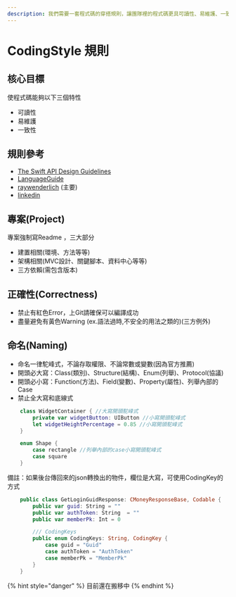 ```yaml
---
description: 我們需要一套程式碼的穿搭規則，讓團隊裡的程式碼更具可讀性、易維護、一致性。
---
```


# CodingStyle 規則

## 核心目標

使程式碼能夠以下三個特性

* 可讀性
* 易維護
* 一致性

## 規則參考

* [The Swift API Design Guidelines](https://swift.org/documentation/api-design-guidelines/)  
* [LanguageGuide](https://docs.swift.org/swift-book/LanguageGuide/TheBasics.html)
* [raywenderlich](https://github.com/raywenderlich/swift-style-guide) \(主要\)
* [linkedin](https://github.com/linkedin/swift-style-guide)

## 專案\(Project\)

專案強制寫Readme ，三大部分

* 建置相關\(環境、方法等等\)
* 架構相關\(MVC設計、關鍵腳本、資料中心等等\)
* 三方依賴\(需包含版本\)

## 正確性\(Correctness\)

* 禁止有紅色Error，上Git請確保可以編譯成功
* 盡量避免有黃色Warning \(ex.語法過時,不安全的用法之類的\)\(三方例外\)

## 命名\(Naming\)

* 命名一律駝峰式，不論存取權限、不論常數或變數\(因為官方推薦\)
* 開頭必大寫：Class\(類別\)、Structure\(結構\)、Enum\(列舉\)、Protocol\(協議\)
* 開頭必小寫：Function\(方法\)、Field\(變數\)、Property\(屬性\)、列舉內部的Case
* 禁止全大寫和底線式

```swift
    class WidgetContainer { //大寫開頭駝峰式
        private var widgetButton: UIButton //小寫開頭駝峰式
        let widgetHeightPercentage = 0.85 //小寫開頭駝峰式
    }

    enum Shape {
        case rectangle //列舉內部的case小寫開頭駝峰式
        case square
    }
```

備註：如果後台傳回來的json轉換出的物件，欄位是大寫，可使用CodingKey的方式

```swift
    public class GetLoginGuidResponse: CMoneyResponseBase, Codable {
        public var guid: String = ""
        public var authToken: String  = ""
        public var memberPk: Int = 0

        /// CodingKeys
        public enum CodingKeys: String, CodingKey {
            case guid = "Guid"
            case authToken = "AuthToken"
            case memberPk = "MemberPk"
        }
    }
```

{% hint style="danger" %}
目前還在搬移中
{% endhint %}

